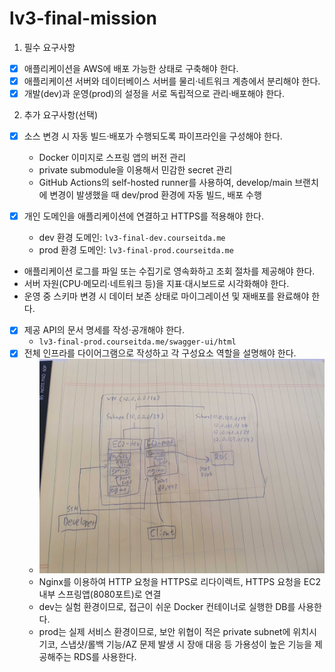 # lv3-final-mission

1. 필수 요구사항

- [x] 애플리케이션을 AWS에 배포 가능한 상태로 구축해야 한다.
- [x] 애플리케이션 서버와 데이터베이스 서버를 물리·네트워크 계층에서 분리해야 한다.
- [x] 개발(dev)과 운영(prod)의 설정을 서로 독립적으로 관리·배포해야 한다.

2. 추가 요구사항(선택)

- [x] 소스 변경 시 자동 빌드·배포가 수행되도록 파이프라인을 구성해야 한다.
  - Docker 이미지로 스프링 앱의 버전 관리
  - private submodule을 이용해서 민감한 secret 관리
  - GitHub Actions의 self-hosted runner를 사용하여, develop/main 브랜치에 변경이 발생했을 때 dev/prod 환경에 자동 빌드, 배포 수행

- [x] 개인 도메인을 애플리케이션에 연결하고 HTTPS를 적용해야 한다.
  - dev 환경 도메인: `lv3-final-dev.courseitda.me`
  - prod 환경 도메인: `lv3-final-prod.courseitda.me`
- 애플리케이션 로그를 파일 또는 수집기로 영속화하고 조회 절차를 제공해야 한다.
- 서버 자원(CPU·메모리·네트워크 등)을 지표·대시보드로 시각화해야 한다.
- 운영 중 스키마 변경 시 데이터 보존 상태로 마이그레이션 및 재배포를 완료해야 한다.
- [x] 제공 API의 문서 명세를 작성·공개해야 한다.
  - `lv3-final-prod.courseitda.me/swagger-ui/html`
- [x] 전체 인프라를 다이어그램으로 작성하고 각 구성요소 역할을 설명해야 한다. 
  - ![AWS 네트워크 구성도.jpg](imgs%2FAWS%20%EB%84%A4%ED%8A%B8%EC%9B%8C%ED%81%AC%20%EA%B5%AC%EC%84%B1%EB%8F%84.jpg)
  - Nginx를 이용하여 HTTP 요청을 HTTPS로 리다이렉트, HTTPS 요청을 EC2 내부 스프링앱(8080포트)로 연결
  - dev는 실험 환경이므로, 접근이 쉬운 Docker 컨테이너로 실행한 DB를 사용한다.
  - prod는 실제 서비스 환경이므로, 보안 위협이 적은 private subnet에 위치시기코, 스냅샷/롤백 기능/AZ 문제 발생 시 장애 대응 등 가용성이 높은 기능을 제공해주는 RDS를 사용한다.
